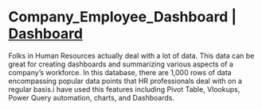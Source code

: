 # Company_Employee_Dashboard | [Dashboard](https://tech9522-my.sharepoint.com/:x:/g/personal/kartik_tech9522_onmicrosoft_com/EW8yDnQv4btHhGXVvS94MfYBbYxRKtUBBK8yeBP9KFQNLA?e=dpluqp)

Folks in Human Resources actually deal with a lot of data. This data can be great for creating dashboards and summarizing various aspects of a company’s workforce. In this database, there are 1,000 rows of data encompassing popular data points that HR professionals deal with on a regular basis.i have used this  features including Pivot Table, Vlookups, Power Query automation, charts, and Dashboards.
